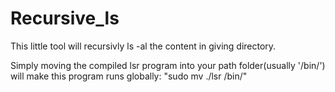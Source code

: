 # Recursive_ls

This little tool will recursivly ls -al the content in giving directory.

Simply moving the compiled lsr program into your path folder(usually '/bin/') 
will make this program runs globally: "sudo mv ./lsr /bin/"